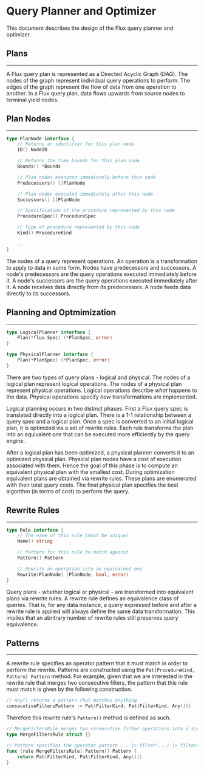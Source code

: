 # Query Planner and Optimizer

This document describes the design of the Flux query planner and optimizer.

## Plans
--------

A Flux query plan is represented as a Directed Acyclic Graph (DAG).
The nodes of the graph represent individual query operations to perform.
The edges of the graph represent the flow of data from one operation to another.
In a Flux query plan, data flows upwards from source nodes to terminal yield nodes.

## Plan Nodes
-------------

```go
type PlanNode interface {
	// Returns an identifier for this plan node
	ID() NodeID

	// Returns the time bounds for this plan node
	Bounds() *Bounds

	// Plan nodes executed immediately before this node
	Predecessors() []PlanNode

	// Plan nodes executed immediately after this node
	Successors() []PlanNode

	// Specification of the procedure represented by this node
	ProcedureSpec() ProcedureSpec

	// Type of procedure represented by this node
	Kind() ProcedureKind

    ...
}
```

The nodes of a query represent operations.
An operation is a transformation to apply to data in some form.
Nodes have predecessors and successors.
A node's predecessors are the query operations executed immediately before it.
A node's successors are the query operations executed immediately after it.
A node receives data directly from its predecessors.
A node feeds data directly to its successors.

## Planning and Optmimization
-----------------------------

```go
type LogicalPlanner interface {
	Plan(*flux.Spec) (*PlanSpec, error)
}

type PhysicalPlanner interface {
	Plan(*PlanSpec) (*PlanSpec, error)
}
```

There are two types of query plans - logical and physical.
The nodes of a logical plan represent logical operations.
The nodes of a physical plan represent physical operations.
Logical operations describe _what_ happens to the data.
Physical operations specify _how_ transformations are implemented.

Logical planning occurs in two distinct phases.
First a Flux query spec is translated directly into a logical plan.
There is a 1-1 relationship between a query spec and a logical plan.
Once a spec is converted to an initial logical plan, it is optimized via a set of rewrite rules.
Each rule transforms the plan into an equivalent one that can be executed more efficiently by the query engine.

After a logical plan has been optimized, a physical planner converts it to an optimized physical plan.
Physical plan nodes have a cost of execution associated with them.
Hence the goal of this phase is to compute an equivalent physical plan with the smallest cost.
During optimization equivalent plans are obtained via rewrite rules.
These plans are enumerated with their total query costs.
The final physical plan specifies the best algorithm (in terms of cost) to perform the query.

## Rewrite Rules
----------------

```go
type Rule interface {
	// The name of this rule (must be unique)
	Name() string

	// Pattern for this rule to match against
	Pattern() Pattern

	// Rewrite an operation into an equivalent one
	Rewrite(PlanNode) (PlanNode, bool, error)
}
```

Query plans - whether logical or physical - are transformed into equivalent plans via rewrite rules.
A rewrite rule defines an equivalence class of queries.
That is, for any data instance, a query expressed before and after a rewrite rule is applied will always define the same data transformation.
This implies that an abritrary number of rewrite rules still preserves query equivalence.

## Patterns
-----------

A rewrite rule specifies an operator pattern that it must match in order to perform the rewrite.
Patterns are constructed using the `Pat(ProcedureKind, Pattern) Pattern` method.
For example, given that we are interested in the rewrite rule that merges two consecutive filters, the pattern that this rule must match is given by the following construction.

```go
// Any() returns a pattern that matches anything
consecutiveFiltersPattern := Pat(FilterKind, Pat(FilterKind, Any()))
```

Therefore this rewrite rule's `Pattern()` method is defined as such.

```go
// MergeFiltersRule merges two consecutive filter operations into a single filter operation
type MergeFiltersRule struct {}

// Pattern specifies the operator pattern ... |> filter(...) |> filter(...)
func (rule MergeFiltersRule) Pattern() Pattern {
	return Pat(FilterKind, Pat(FilterKind, Any()))
}
```
